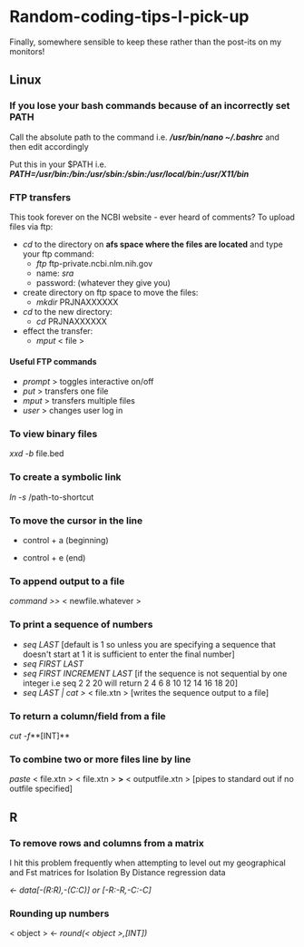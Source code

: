 # Random-coding-tips-I-pick-up
Finally, somewhere sensible to keep these rather than the post-its on my monitors!

## Linux

### If you lose your bash commands because of an incorrectly set PATH
Call the absolute path to the command i.e. ***/usr/bin/nano ~/.bashrc*** and then edit accordingly

Put this in your $PATH i.e. ***PATH=/usr/bin:/bin:/usr/sbin:/sbin:/usr/local/bin:/usr/X11/bin***

### FTP transfers
This took forever on the NCBI website - ever heard of comments? To upload files via ftp:
- *cd* to the directory on **afs space where the files are located** and type your ftp command: 
  - *ftp* ftp-private.ncbi.nlm.nih.gov
  - name: *sra*
  - password: (whatever they give you)
- create directory on ftp space to move the files:
  - *mkdir* PRJNAXXXXXX
- *cd* to the new directory:
  - *cd* PRJNAXXXXXX
- effect the transfer:
  - *mput* < file >
  
#### Useful FTP commands
  - *prompt* > toggles interactive on/off
  - *put* > transfers one file
  - *mput* > transfers multiple files
  - *user* > changes user log in

### To view binary files
*xxd -b* file.bed

### To create a symbolic link
*ln -s* /path-to-shortcut

### To move the cursor in the line
- control + a (beginning)

- control + e (end)

### To append output to a file
*command >>* < newfile.whatever >

### To print a sequence of numbers 

- *seq LAST*
  [default is 1 so unless you are specifying a sequence that doesn't start at 1 it is sufficient to enter the final number]
- *seq FIRST LAST*
- *seq FIRST INCREMENT LAST* 
  [if the sequence is not sequential by one integer i.e seq 2 2 20 will return 2 4 6 8 10 12 14 16 18 20]
- *seq LAST | cat >* < file.xtn >
  [writes the sequence output to a file]

### To return a column/field from a file
*cut -f***[INT]**

### To combine two or more files line by line
*paste* < file.xtn > < file.xtn > **>** < outputfile.xtn > [pipes to standard out if no outfile specified]

## R

### To remove rows and columns from a matrix
I hit this problem frequently when attempting to level out my geographical and Fst matrices for Isolation By Distance regression
data

*<- data[-(R:R),-(C:C)] or [-R:-R,-C:-C]*

### Rounding up numbers
< object > <- *round(< object >,[INT])*
